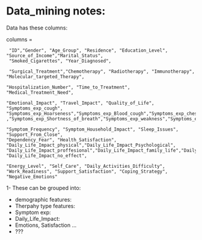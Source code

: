 # Data_mining notes:

Data has these columns:

columns = 
    
     
     "ID","Gender", "Age_Group", "Residence", "Education_Level", "Source_of_Income","Marital_Status",
     "Smoked_Cigarettes", "Year_Diagnosed", 
     
     "Surgical_Treatment","Chemotherapy", "Radiotherapy", "Immunotherapy", "Molecular_targeted_Therapy",

    "Hospitalization_Number", "Time_to_Treatment", "Medical_Treatment_Need",

    "Emotional_Impact", "Travel_Impact", "Quality_of_Life", 
    "Symptoms_exp_cough", "Symptoms_exp_Hoarseness","Symptoms_exp_Blood_cough","Symptoms_exp_chestpain" ,"Symptoms_exp_Shortness_of_breath","Symptoms_exp_weakness","Symptoms_exp_None",

    "Symptom_Frequency", "Symptom_Household_Impact", "Sleep_Issues", "Support_From_Close",
    "Dependency_Fear", "Health_Satisfaction", 
    "Daily_Life_Impact_physical","Daily_Life_Impact_Psychological",
    "Daily_Life_Impact_proffesional","Daily_Life_Impact_family_life","Daily_Life_Impact_social_life",
    "Daily_Life_Impact_no_effect",
    
    "Energy_Level", "Self_Care", "Daily_Activities_Difficulty",
    "Work_Readiness", "Support_Satisfaction", "Coping_Strategy", "Negative_Emotions"


1- These can be grouped into:
- demographic features: 
- Therpahy type features:
- Symptom exp:
- Daily_Life_Impact:
- Emotions, Satisfaction ...
- ???

